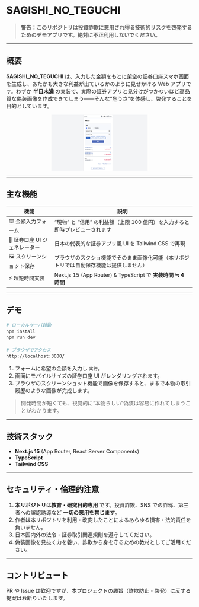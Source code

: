 # SAGISHI\_NO\_TEGUCHI

> **警告：このリポジトリは投資詐欺に悪用され得る技術的リスクを啓発するためのデモアプリです。絶対に不正利用しないでください。**

---

## 概要

**SAGISHI\_NO\_TEGUCHI** は、入力した金額をもとに架空の証券口座スマホ画面を生成し、あたかも大きな利益が出ているかのように見せかける Web アプリです。わずか **半日未満** の実装で、実際の証券アプリと見分けがつかないほど高品質な偽装画像を作成できてしまう――そんな“危うさ”を体感し、啓発することを目的としています。

<p align="center">
  <img src="./public/sample.png" alt="SAGISHI_NO_TEGUCHI sample" width="260"/>
</p>

---

## 主な機能

| 機能                 | 説明                                                     |
| ------------------ | ------------------------------------------------------ |
| ⌨️ 金額入力フォーム        | “現物” と “信用” の利益額（上限 100 億円）を入力すると即時プレビューされます           |
| 📱 証券口座 UI ジェネレーター | 日本の代表的な証券アプリ風 UI を Tailwind CSS で再現                    |
| 🖼️ スクリーンショット保存    | ブラウザのスクショ機能でそのまま画像化可能（本リポジトリでは自動保存機能は提供しません）           |
| ⚡ 超短時間実装           | Next.js 15 (App Router) & TypeScript で **実装時間 ≒ 4 時間** |

---

## デモ

```bash
# ローカルサーバ起動
npm install
npm run dev

# ブラウザでアクセス
http://localhost:3000/
```

1. フォームに希望の金額を入力し `実行`。
2. 画面にモバイルサイズの証券口座 UI がレンダリングされます。
3. ブラウザのスクリーンショット機能で画像を保存すると、まるで本物の取引履歴のような画像が完成します。

> 開発時間が短くても、視覚的に“本物らしい”偽装は容易に作れてしまうことがわかります。

---

## 技術スタック

* **Next.js 15** (App Router, React Server Components)
* **TypeScript**
* **Tailwind CSS**

---

## セキュリティ・倫理的注意

1. **本リポジトリは教育・研究目的専用** です。投資詐欺、SNS での詐称、第三者への誤認誘導など **一切の悪用を禁じます**。
2. 作者は本リポジトリを利用・改変したことによるあらゆる損害・法的責任を負いません。
3. 日本国内外の法令・証券取引関連規則を遵守してください。
4. 偽装画像を見抜く力を養い、詐欺から身を守るための教材としてご活用ください。

---

## コントリビュート

PR や Issue は歓迎ですが、本プロジェクトの趣旨（詐欺防止・啓発）に反する提案はお断りいたします。

